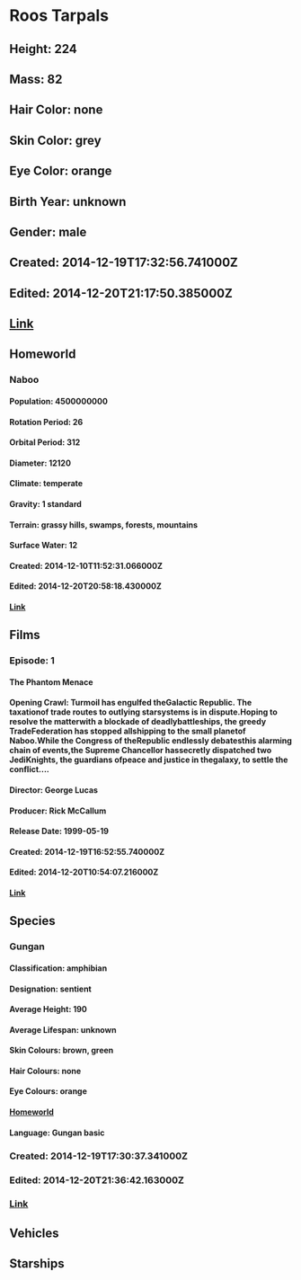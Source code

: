 # Roos Tarpals
## Height: 224
## Mass: 82
## Hair Color: none
## Skin Color: grey
## Eye Color: orange
## Birth Year: unknown
## Gender: male
## Created: 2014-12-19T17:32:56.741000Z
## Edited: 2014-12-20T21:17:50.385000Z
## [Link](https://swapi.dev/api/people/37/)
## Homeworld
### Naboo
#### Population: 4500000000
#### Rotation Period: 26
#### Orbital Period: 312
#### Diameter: 12120
#### Climate: temperate
#### Gravity: 1 standard
#### Terrain: grassy hills, swamps, forests, mountains
#### Surface Water: 12
#### Created: 2014-12-10T11:52:31.066000Z
#### Edited: 2014-12-20T20:58:18.430000Z
#### [Link](https://swapi.dev/api/planets/8/)
## Films
### Episode: 1
#### The Phantom Menace
#### Opening Crawl: Turmoil has engulfed theGalactic Republic. The taxationof trade routes to outlying starsystems is in dispute.Hoping to resolve the matterwith a blockade of deadlybattleships, the greedy TradeFederation has stopped allshipping to the small planetof Naboo.While the Congress of theRepublic endlessly debatesthis alarming chain of events,the Supreme Chancellor hassecretly dispatched two JediKnights, the guardians ofpeace and justice in thegalaxy, to settle the conflict....
#### Director: George Lucas
#### Producer: Rick McCallum
#### Release Date: 1999-05-19
#### Created: 2014-12-19T16:52:55.740000Z
#### Edited: 2014-12-20T10:54:07.216000Z
#### [Link](https://swapi.dev/api/films/4/)
## Species
### Gungan
#### Classification: amphibian
#### Designation: sentient
#### Average Height: 190
#### Average Lifespan: unknown
#### Skin Colours: brown, green
#### Hair Colours: none
#### Eye Colours: orange
#### [Homeworld](https://swapi.dev/api/planets/8/)
#### Language: Gungan basic
### Created: 2014-12-19T17:30:37.341000Z
### Edited: 2014-12-20T21:36:42.163000Z
### [Link](https://swapi.dev/api/species/12/)
## Vehicles
## Starships